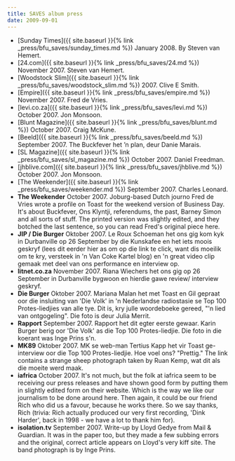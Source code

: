 ```yaml
---
title: SAVES album press
date: 2009-09-01
---
```


- [Sunday Times]({{ site.baseurl }}{% link _press/bfu_saves/sunday_times.md %}) January 2008. By Steven van Hemert.
- [24.com]({{ site.baseurl }}{% link _press/bfu_saves/24.md %}) November 2007. Steven van Hemert.
- [Woodstock Slim]({{ site.baseurl }}{% link _press/bfu_saves/woodstock_slim.md %}) 2007. Clive E Smith.
- [Empire]({{ site.baseurl }}{% link _press/bfu_saves/empire.md %}) November 2007. Fred de Vries.
- [levi.co.za]({{ site.baseurl }}{% link _press/bfu_saves/levi.md %}) October 2007. Jon Monsoon.
- [Blunt Magazine]({{ site.baseurl }}{% link _press/bfu_saves/blunt.md %}) October 2007. Craig McKune.
- [Beeld]({{ site.baseurl }}{% link _press/bfu_saves/beeld.md %}) September 2007. The Buckfever het ’n plan, deur Danie Marais.
- [SL Magazine]({{ site.baseurl }}{% link _press/bfu_saves/sl_magazine.md %}) October 2007. Daniel Freedman.
- [jhblive.com]({{ site.baseurl }}{% link _press/bfu_saves/jhblive.md %}) October 2007. Jon Monsoon.
- [The Weekender]({{ site.baseurl }}{% link _press/bfu_saves/weekender.md %}) September 2007. Charles Leonard.
- **The Weekender** October 2007. Joburg-based Dutch journo Fred de Vries wrote a profile on Toast for the weekend version of Business Day. It's about Buckfever, Ons Klyntji, referendums, the past, Barney Simon and all sorts of stuff. The printed version was slightly edited, and they botched the last sentence, so you can read Fred's original piece here.
- **JIP / Die Burger** Oktober 2007. Le Roux Schoeman het ons gig kom kyk in Durbanville op 26 September by die Kunskafee en het iets moois geskryf (lees dit eerder hier as om op die link te click, want dis moeilik om te kry, versteek in 'n Van Coke Kartel blog) en 'n great video clip gemaak met deel van ons performance en interview op.
- **litnet.co.za** November 2007. Riana Wiechers het ons gig op 26 September in Durbanville bygwoon en hierdie gawe review/ interview geskryf.
- **Die Burger** Oktober 2007. Mariana Malan het met Toast en Gil gepraat oor die insluiting van 'Die Volk' in 'n Nederlandse radiostasie se Top 100 Protes-liedjies van alle tye. Dit is, kry julle woordeboeke gereed, "'n lied van ontgogeling". Die foto is deur Julia Merrit.
- **Rapport** September 2007. Rapport het dit egter eerste gewaar. Karin Burger berig oor 'Die Volk' as die Top 100 Protes-liedjie. Die foto in die koerant was Inge Prins s'n.
- **MK89** Oktober 2007. MK se web-man Tertius Kapp het vir Toast ge-interview oor die Top 100 Protes-liedjie. Hoe voel ons? "Prettig." The link contains a strange sheep photograph taken by Ruan Kemp, wat dit als die moeite werd maak.
- **iafrica** October 2007. It's not much, but the folk at iafrica seem to be receiving our press releases and have shown good form by putting them in slightly edited form on their website. Which is the way we like our journalism to be done around here. Then again, it could be our friend Rich who did us a favour, because he works there. So we say thanks, Rich (trivia: Rich actually produced our very first recording, 'Dink Harder', back in 1998 - we have a lot to thank him for).
- **isolation.tv** September 2007. Write-up by Lloyd Gedye from Mail & Guardian. It was in the paper too, but they made a few subbing errors and the original, correct article appears on Lloyd's very kiff site. The band photograph is by Inge Prins.
